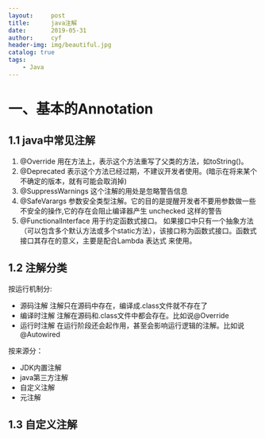 ```yaml
---
layout:     post
title:      java注解
date:       2019-05-31
author:     cyf
header-img: img/beautiful.jpg
catalog: true
tags:
    - Java
---
```


# 一、基本的Annotation

## 1.1 java中常见注解
1. @Override
用在方法上，表示这个方法重写了父类的方法，如toString()。
2. @Deprecated
表示这个方法已经过期，不建议开发者使用。(暗示在将来某个不确定的版本，就有可能会取消掉)
3. @SuppressWarnings
这个注解的用处是忽略警告信息
4. @SafeVarargs
参数安全类型注解。它的目的是提醒开发者不要用参数做一些不安全的操作,它的存在会阻止编译器产生 unchecked 这样的警告
5. @FunctionalInterface
用于约定函数式接口。 如果接口中只有一个抽象方法（可以包含多个默认方法或多个static方法），该接口称为函数式接口。函数式接口其存在的意义，主要是配合Lambda 表达式 来使用。

## 1.2 注解分类
按运行机制分:

- 源码注解
注解只在源码中存在，编译成.class文件就不存在了
- 编译时注解
注解在源码和.class文件中都会存在。比如说@Override
- 运行时注解
在运行阶段还会起作用，甚至会影响运行逻辑的注解。比如说@Autowired

按来源分：

- JDK内置注解
- java第三方注解
- 自定义注解
- 元注解

## 1.3 自定义注解